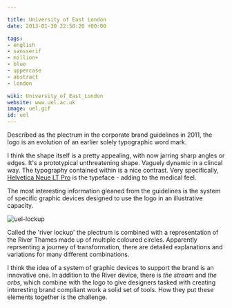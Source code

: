 ```yaml
---

title: University of East London
date: 2013-01-30 22:58:20 +00:00

tags:
- english
- sansserif
- million+
- blue
- uppercase
- abstract
- london

wiki: University_of_East_London
website: www.uel.ac.uk
image: uel.gif
id: uel
---
```


Described as the plectrum in the corporate brand guidelines in 2011, the logo is an evolution of an earlier solely typographic word mark.

I think the shape itself is a pretty appealing, with now jarring sharp angles or edges. It's a prototypical unthreatening shape. Vaguely dynamic in a clincal way. The typography contained within is a nice contrast. Very specifically,<a href="http://typedia.com/explore/typeface/helvetica-neue/"> Helvetica Neue LT Pro</a> is the typeface - adding to the medical feel.

The most interesting information gleaned from the guidelines is the system of specific graphic devices designed to use the logo in an illustrative capacity.

<img src="images/uel-lockup.gif" alt="uel-lockup"/>

Called the 'river lockup' the plectrum is combined with a representation of the River Thames made up of multiple coloured circles. Apparently reprsenting a journey of transformation, there are detailed explanations and variations for many different combinations.

I think the idea of a system of graphic devices to support the brand is an innovative one. In addition to the River device, there is <em>the stream </em> and <em>the orbs</em>, which combine with the logo to give designers tasked with creating interesting brand compliant work a solid set of tools. How they put these elements together is the challenge.
